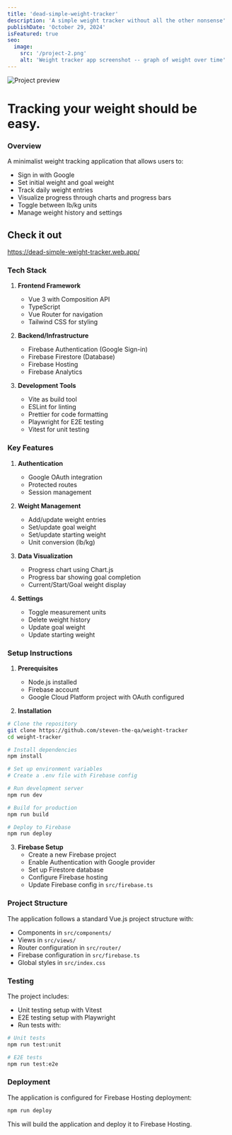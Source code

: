 ```yaml
---
title: 'dead-simple-weight-tracker'
description: 'A simple weight tracker without all the other nonsense'
publishDate: 'October 29, 2024'
isFeatured: true
seo:
  image:
    src: '/project-2.png'
    alt: 'Weight tracker app screenshot -- graph of weight over time'
---
```


![Project preview](/project-2.png)

# Tracking your weight should be easy.

### Overview

A minimalist weight tracking application that allows users to:

- Sign in with Google
- Set initial weight and goal weight
- Track daily weight entries
- Visualize progress through charts and progress bars
- Toggle between lb/kg units
- Manage weight history and settings

## Check it out

<a href="https://dead-simple-weight-tracker.web.app/" target="_blank" rel='noopener noreferrer'>
   https://dead-simple-weight-tracker.web.app/
</a>

### Tech Stack

1. **Frontend Framework**

   - Vue 3 with Composition API
   - TypeScript
   - Vue Router for navigation
   - Tailwind CSS for styling

2. **Backend/Infrastructure**

   - Firebase Authentication (Google Sign-in)
   - Firebase Firestore (Database)
   - Firebase Hosting
   - Firebase Analytics

3. **Development Tools**
   - Vite as build tool
   - ESLint for linting
   - Prettier for code formatting
   - Playwright for E2E testing
   - Vitest for unit testing

### Key Features

1. **Authentication**

   - Google OAuth integration
   - Protected routes
   - Session management

2. **Weight Management**

   - Add/update weight entries
   - Set/update goal weight
   - Set/update starting weight
   - Unit conversion (lb/kg)

3. **Data Visualization**

   - Progress chart using Chart.js
   - Progress bar showing goal completion
   - Current/Start/Goal weight display

4. **Settings**
   - Toggle measurement units
   - Delete weight history
   - Update goal weight
   - Update starting weight

### Setup Instructions

1. **Prerequisites**

   - Node.js installed
   - Firebase account
   - Google Cloud Platform project with OAuth configured

2. **Installation**

```bash
# Clone the repository
git clone https://github.com/steven-the-qa/weight-tracker
cd weight-tracker

# Install dependencies
npm install

# Set up environment variables
# Create a .env file with Firebase config

# Run development server
npm run dev

# Build for production
npm run build

# Deploy to Firebase
npm run deploy
```

3. **Firebase Setup**
   - Create a new Firebase project
   - Enable Authentication with Google provider
   - Set up Firestore database
   - Configure Firebase hosting
   - Update Firebase config in `src/firebase.ts`

### Project Structure

The application follows a standard Vue.js project structure with:

- Components in `src/components/`
- Views in `src/views/`
- Router configuration in `src/router/`
- Firebase configuration in `src/firebase.ts`
- Global styles in `src/index.css`

### Testing

The project includes:

- Unit testing setup with Vitest
- E2E testing setup with Playwright
- Run tests with:

```bash
# Unit tests
npm run test:unit

# E2E tests
npm run test:e2e
```

### Deployment

The application is configured for Firebase Hosting deployment:

```bash
npm run deploy
```

This will build the application and deploy it to Firebase Hosting.

